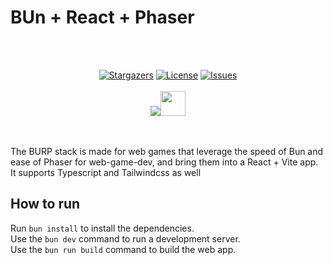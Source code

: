 # BUn + React + Phaser

<br><br>
 <p align="center">
	<a href="https://github.com/DarkFalc0n/BURP-Stack-Template/stargazers">
		<img alt="Stargazers" src="https://custom-icon-badges.herokuapp.com/github/stars/DarkFalc0n/BURP-Stack-Template?style=for-the-badge&logo=star&color=f6c177&logoColor=eb6f92&labelColor=191724"></a>
	<a href="https://github.com/DarkFalc0n/BURP-Stack-Template/blob/main/LICENSE">
		<img alt="License" src="https://custom-icon-badges.herokuapp.com/github/license/DarkFalc0n/BURP-Stack-Template?style=for-the-badge&logo=law&color=c4a7e7&logoColor=eb6f92&labelColor=191724"></a>
	<a href="https://github.com/DarkFalc0n/BURP-Stack-Template/issues">
		<img alt="Issues" src="https://custom-icon-badges.herokuapp.com/github/issues/DarkFalc0n/BURP-Stack-Template?style=for-the-badge&logo=issue-opened&color=9ccfd8&logoColor=eb6f92&labelColor=191724"></a>
   <br><br>
<img src="https://skillicons.dev/icons?i=bun,react,vite,typescript,tailwind" /><img height=40 src="https://cdn.phaser.io/images/logo/phaser-logo.png" />
</p>
<br><br>
The BURP stack is made for web games that leverage the speed of Bun and ease of Phaser for web-game-dev, and bring them into a React + Vite app. It supports Typescript and Tailwindcss as well

## How to run

Run ```bun install``` to install the dependencies.<br>
Use the ```bun dev``` command to run a development server.<br>
Use the ```bun run build``` command to build the web app.<br>

